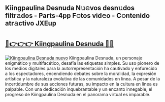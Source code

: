 ## Kiingpaulina Desnuda N𝚞𝚎vos desn𝚞dos filtr𝚊dos - Parts-4pp F𝚘tos vid𝚎o - C𝚘ntenido atr𝚊ctivo JXEup

# <h2><a href="http://mbdry4.tromn.icu/?c=Kiingpaulina+Desnuda">🔗👉👉👉 Kiingpaulina Desnuda 🔗🔗</a></h2>

[![Kiingpaulina Desnuda nuevo](https://i.imgur.com/pEAQMta.gif)](http://mbdry4.tromn.icu/?c=Kiingpaulina+Desnuda)
Kiingpaulina Desnuda, un personaje enigmático y multifacético, desafía las etiquetas simples. Su uso pionero de los medios digitales para la autorrepresentación ha cautivado y enfurecido a los espectadores, encendiendo debates sobre la moralidad, la expresión artística y la naturaleza evolutiva de las comunidades en línea. A pesar de la incertidumbre de sus acciones futuras, su impacto en la cultura en línea es palpable. Con una dedicación inquebrantable y un encanto innegable, el progreso de Kiingpaulina Desnuda en el panorama virtual es imparable.
